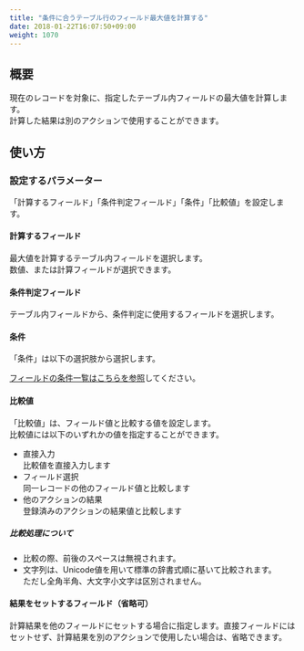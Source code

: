 ```yaml
---
title: "条件に合うテーブル行のフィールド最大値を計算する"
date: 2018-01-22T16:07:50+09:00
weight: 1070
---
```


## 概要

現在のレコードを対象に、指定したテーブル内フィールドの最大値を計算します。  
計算した結果は別のアクションで使用することができます。

## 使い方

### 設定するパラメーター

「計算するフィールド」「条件判定フィールド」「条件」「比較値」を設定します。

#### 計算するフィールド

最大値を計算するテーブル内フィールドを選択します。  
数値、または計算フィールドが選択できます。

#### 条件判定フィールド

テーブル内フィールドから、条件判定に使用するフィールドを選択します。  

#### 条件

「条件」は以下の選択肢から選択します。

<a href="https://support.gusuku.io/ja-JP/support/solutions/articles/36000045806" target="_blank">フィールドの条件一覧はこちらを参照</a>してください。

#### 比較値
「比較値」は、フィールド値と比較する値を設定します。  
比較値には以下のいずれかの値を指定することができます。

- 直接入力  
比較値を直接入力します
- フィールド選択  
同一レコードの他のフィールド値と比較します
- 他のアクションの結果  
登録済みのアクションの結果値と比較します

##### 比較処理について
 - 比較の際、前後のスペースは無視されます。
 - 文字列は、Unicode値を用いて標準の辞書式順に基いて比較されます。  
 ただし全角半角、大文字小文字は区別されません。

#### 結果をセットするフィールド（省略可）

計算結果を他のフィールドにセットする場合に指定します。直接フィールドにはセットせず、計算結果を別のアクションで使用したい場合は、省略できます。
